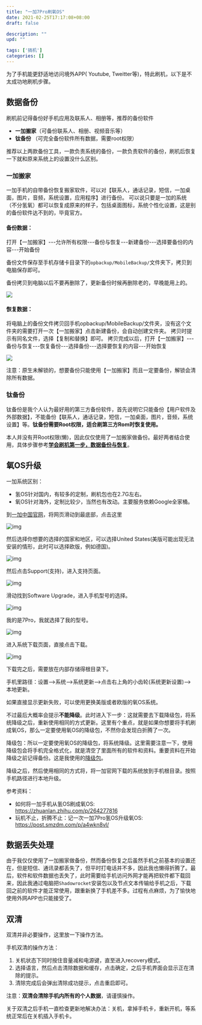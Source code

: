 ```yaml
---
title: "一加7Pro刷氧OS"
date: 2021-02-25T17:17:08+08:00
draft: false

description: ""
upd: ""

tags: ['搞机']
categories: []
---
```


为了手机能更舒适地访问境外APP( Youtube, Tweitter等)，特此刷机，以下是不太成功地刷机步骤。

## 数据备份

刷机前记得备份好手机应用及联系人、相册等，推荐的备份软件

- **一加搬家**（可备份联系人、相册、视频音乐等）
-  **钛备份** （可完全备份软件所有数据，需要root权限）

推荐以上两款备份工具，一款负责系统的备份，一款负责软件的备份，刷机后恢复一下就和原来系统上的设置没什么区别。

### 一加搬家

一加手机的自带备份恢复搬家软件，可以对【联系人，通话记录，短信，一加桌面，图片，音频，系统设置，应用程序】进行备份。
可以说只要是一加的系统（不分氢氧）都可以恢复成原来的样子，包括桌面图标，系统个性化设置，这是别的备份软件达不到的，毕竟官方。

#### 备份数据：

打开【一加搬家】---允许所有权限---备份与恢复---新建备份---选择要备份的内容---开始备份

备份文件保存至手机存储卡目录下的`opbackup/MobileBackup/`文件夹下，拷贝到电脑保存即可。

备份拷贝到电脑以后不要再删除了，更新备份时候再删除老的，早晚能用上的。

![](http://image.coolapk.com/feed/2020/0510/20/2969246_6a58a7d7_4432_596@1440x3120.jpeg.m.jpg)

#### 恢复数据：

将电脑上的备份文件拷贝回手机opbackup/MobileBackup/文件夹，没有这个文件夹的需要打开一次【一加搬家】点击新建备份，会自动创建文件夹。
拷贝时提示有同名文件，选择【复制和替换】即可。
拷贝完成以后，打开【一加搬家】---备份与恢复---恢复备份---选择备份---选择要恢复的内容---开始恢复

![](http://image.coolapk.com/feed/2020/0510/20/2969246_f5a0399d_4432_5961@1440x3120.jpeg.m.jpg)

注意：原生未解锁的，想要备份只能使用【一加搬家】而且一定要备份，解锁会清除所有数据。

### 钛备份

钛备份是我个人认为最好用的第三方备份软件，首先说明它只能备份【用户软件及外部数据】，不能备份【联系人，通话记录，短信，一加桌面，图片，音频，系统设置】等。**钛备份需要Root权限，适合刷第三方Rom时恢复使用。**

本人并没有开Root权限(懒)，因此仅仅使用了一加搬家做备份。最好两者结合使用，具体步骤参考[**学会刷机第一步，数据备份与恢复**](https://www.coolapk.com/feed/18745383?shareKey=NzgzNjRhN2RjOWI1NjAzNzZlYzU~&shareFrom=com.coolapk.market_11.0.2)。

## 氧OS升级

一加系统区别：

- 氢OS针对国内，有较多的定制，刷机包也在2.7G左右。
- 氧OS针对海外，定制比较少，当然也有改动。主要服务依赖Google全家桶。

到[一加中国官网](https://www.oneplus.com/cn)，将网页滑动到最底部，点击这里

![img](https://pic3.zhimg.com/80/v2-3ff52cab266e038dcc4b43bb2c4864fa_720w.jpg)

然后选择你想要的选择的国家和地区，可以选择United States(美版可能出现无法安装的情形，此时可以选择欧版，例如德国)。

![img](https://pic3.zhimg.com/80/v2-1ca7923a9171c0249ae429d7bfeee04e_720w.jpg)

然后点击Support(支持)，进入支持页面。

![img](https://pic1.zhimg.com/80/v2-a371936daca50469aa8c8282367bad0c_720w.png)

滑动找到Software Upgrade，进入手机型号的选择。

![img](https://pic4.zhimg.com/80/v2-63129382a9308b131cb683e6b37d7647_720w.jpg)

我的是7Pro，我就选择了我的型号。

![img](https://pic4.zhimg.com/80/v2-ce1c4d29a4ff41e38a1ae1103d68fb93_720w.jpg)

进入系统下载页面，直接点击下载。

![img](https://pic4.zhimg.com/80/v2-05353f546461ef558de35c7d8caf8cd3_720w.jpg)

下载完之后，需要放在内部存储得根目录下。

手机里路径：设置-->系统-->系统更新-->点击右上角的小齿轮(系统更新设置)-->本地更新。

如果直接显示更新失败，可以使用更换美版或者欧版的氧OS系统。

不过最后大概率会提示**不能降级**。此时进入下一步：这就需要去下载降级包，将系统降级之后，重新使用相同的方式更新。这里有个重点，就是如果你想要将手机刷成氧OS，那么一定要使用氧OS的降级包，不然你会发现白折腾了一次。

降级包：所以一定要使用氧OS的降级包，将系统降级。这里需要注意一下，使用降级包会将手机完全格式化，就是清空了里面所有的软件和资料。重要资料在开始降级之前记得备份。这是我使用的[降级包](http://download.h2os.com/Rollback/fulldowngrade_wipe_18821_190416_2308.zip)。

降级之后，然后使用相同的方式将，将一加官网下载的系统放到手机根目录。按照手机路径进行本地升级。

参考资料：

- 如何将一加手机从氢OS刷成氧OS: https://zhuanlan.zhihu.com/p/264277816
- 玩机不止，折腾不止：记一次一加7Pro氢OS升级氧OS: https://post.smzdm.com/p/a4wkn8vl/

## 数据丢失处理

由于我仅仅使用了一加搬家做备份，然而备份恢复之后虽然手机之前基本的设置还在，但是短信、通讯录都丢失了，但平时打电话并不多，因此我也懒得折腾了。最后，软件和软件数据也丢失了，此时需要给手机访问外网才能再把软件都下载回来，因此我通过电脑把`Shadowrocket`安装包以及节点文本传输给手机之后，下载回之前的软件才能正常使用，跟重新换了手机差不多。过程有点麻烦，为了愉快地使用外网APP也只能接受了。

## 双清

双清并非必要操作，这里放一下操作方法。

手机双清的操作方法：

1. 关机状态下同时按住音量减和电源键，直至进入recovery模式。
2. 选择语言，然后点击清除数据和缓存，点击确定，之后手机界面会显示正在清除的提示。
3. 清除完成后会弹出清除成功提示，点击重启即可。

注意：**双清会清除手机内所有的个人数据**，请谨慎操作。

关于双清之后手机一直检查更新地解决办法：关机，拿掉手机卡，重新开机，等系统正常后在关机插入手机卡。